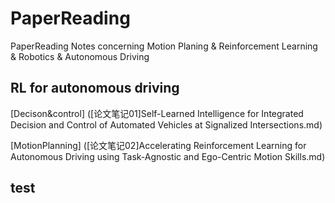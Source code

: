 # PaperReading
PaperReading Notes concerning Motion Planing &amp; Reinforcement Learning &amp; Robotics &amp; Autonomous Driving

## RL for autonomous driving

[Decison&control] ([论文笔记01]Self-Learned Intelligence for Integrated Decision and Control of Automated Vehicles at Signalized Intersections.md)

[MotionPlanning] ([论文笔记02]Accelerating Reinforcement Learning for Autonomous Driving using Task-Agnostic and Ego-Centric Motion Skills.md)

## test